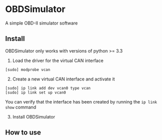 # OBDSimulator

A simple OBD-II simulator software

## Install

OBDSimulator only works with versions of python >= 3.3

1. Load the driver for the virtual CAN interface

```
[sudo] modprobe vcan
```

2. Create a new virtual CAN interface and activate it

```
[sudo] ip link add dev vcan0 type vcan
[sudo] ip link set up vcan0
```
You can verify that the interface has been created by running the ```ip link show``` command

3. Install OBDSimulator

## How to use

